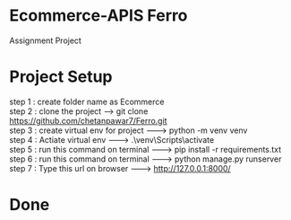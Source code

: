 # Ecommerce-APIS Ferro 
Assignment Project 

# Project Setup 
step 1 : create folder name as Ecommerce <br>
step 2 : clone the project --> git clone https://github.com/chetanpawar7/Ferro.git  <br>
step 3 : create virtual env for project ---> python -m venv venv  <br>
step 4 : Actiate virtual env ---> .\venv\Scripts\activate  <br>
step 5 : run this command on terminal ---> pip install -r requirements.txt <br>
step 6 : run this command on terminal ---> python manage.py runserver  <br>
step 7 : Type this url on browser ---> http://127.0.0.1:8000/ <br>


# Done
